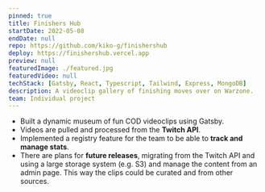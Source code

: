 ```yaml
---
pinned: true
title: Finishers Hub
startDate: 2022-05-08
endDate: null
repo: https://github.com/kiko-g/finishershub
deploy: https://finishershub.vercel.app
preview: null
featuredImage: ./featured.jpg
featuredVideo: null
techStack: [Gatsby, React, Typescript, Tailwind, Express, MongoDB]
description: A videoclip gallery of finishing moves over on Warzone.
team: Individual project
---
```


- Built a dynamic museum of fun COD videoclips using Gatsby.
- Videos are pulled and processed from the **Twitch API**.
- Implemented a registry feature for the team to be able to **track and manage stats**.
- There are plans for **future releases**, migrating from the Twitch API and using a large storage system (e.g. S3) and manage the content from an admin page. This way the clips could be curated and from other sources.
